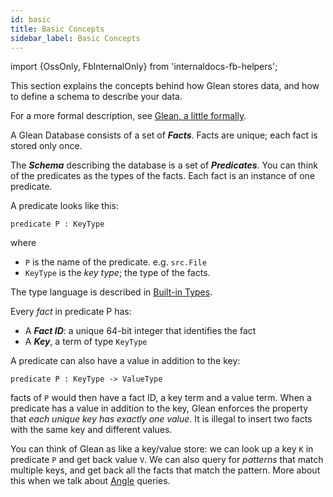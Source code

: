 ```yaml
---
id: basic
title: Basic Concepts
sidebar_label: Basic Concepts
---
```


import {OssOnly, FbInternalOnly} from 'internaldocs-fb-helpers';

This section explains the concepts behind how Glean stores data, and
how to define a schema to describe your data.

<FbInternalOnly>

For a more formal description, see [Glean, a little formally](https://fb.workplace.com/notes/roman-leshchinskiy/glean-a-little-formally/504151247034061/).

</FbInternalOnly>

A Glean Database consists of a set of ***Facts***. Facts are unique;
each fact is stored only once.

The ***Schema*** describing the database is a set of
***Predicates***. You can think of the predicates as the types of the
facts. Each fact is an instance of one predicate.

A predicate looks like this:

```
predicate P : KeyType
```

where

* `P` is the name of the predicate. e.g. `src.File`
* `KeyType` is the *key type*; the type of the facts.

The type language is described in [Built-in Types](types.md).

Every *fact* in predicate P has:

* A ***Fact ID***: a unique 64-bit integer that identifies the fact
* A ***Key***, a term of type `KeyType`

A predicate can also have a value in addition to the key:

```
predicate P : KeyType -> ValueType
```

facts of `P` would then have a fact ID, a key term and a value term.
When a predicate has a value in addition to the key, Glean enforces
the property that *each unique key has exactly one value*. It is
illegal to insert two facts with the same key and different values.

You can think of Glean as like a key/value store: we can look up a key
`K` in predicate `P` and get back value `V`. We can also query for
*patterns* that match multiple keys, and get back all the facts that
match the pattern. More about this when we talk about
[Angle](../angle/intro.md) queries.
